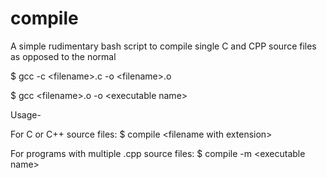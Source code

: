 # compile
A simple rudimentary bash script to compile single C and CPP source files as opposed to the normal

$ gcc -c \<filename\>.c -o \<filename\>.o

$ gcc \<filename\>.o -o \<executable name\>



Usage-

For C or C++ source files: $ compile \<filename with extension\>

For programs with multiple .cpp source files: $ compile -m \<executable name\>

